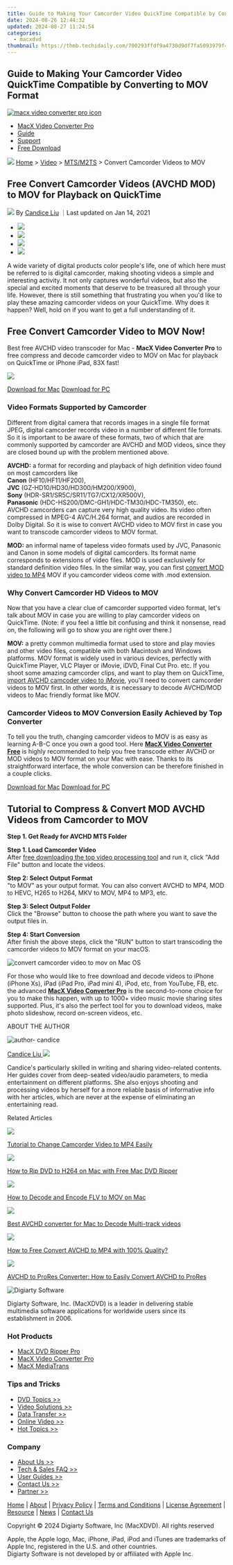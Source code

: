 ```yaml
---
title: Guide to Making Your Camcorder Video QuickTime Compatible by Converting to MOV Format
date: 2024-08-26 12:44:32
updated: 2024-08-27 11:24:54
categories:
  - macxdvd
thumbnail: https://thmb.techidaily.com/700293ffdf9a4730d9df7fa5093979f42d9fa58b0347dc31082bc6c29ca2c642.jpg
---
```


## Guide to Making Your Camcorder Video QuickTime Compatible by Converting to MOV Format

[![macx video converter pro icon](https://www.macxdvd.com/mac-dvd-video-converter-how-to/../image-style/new-seo/icon11.png)](https://tools.techidaily.com/macxdvd/products/)

* [MacX Video Converter Pro](https://tools.techidaily.com/macxdvd/products/)
* [Guide](https://tools.techidaily.com/macxdvd/products/)
* [Support](https://tools.techidaily.com/macxdvd/products/)
* [Free Download](https://tools.techidaily.com/macxdvd/products/)



![](https://www.macxdvd.com/mac-dvd-video-converter-how-to/../image-style/new-seo/icon7.png) [Home](https://tools.techidaily.com/macxdvd/products/) \> [Video](https://tools.techidaily.com/macxdvd/products/) \> [MTS/M2TS](https://tools.techidaily.com/macxdvd/products/) \> Convert Camcorder Videos to MOV

## Free Convert Camcorder Videos (AVCHD MOD) to MOV for Playback on QuickTime



![](https://www.macxdvd.com/mac-dvd-video-converter-how-to/../image-style/new-seo/icon6.png) By [Candice Liu](https://tools.techidaily.com/macxdvd/products/) ｜Last updated on Jan 14, 2021

* [![](https://www.macxdvd.com/mac-dvd-video-converter-how-to/../image-style/new-seo/share-fa.jpg)](https://www.facebook.com/sharer/sharer.php?u=https://www.macxdvd.com/mac-dvd-video-converter-how-to/convert-camcorder-videos-to-mov.htm)
* [![](https://www.macxdvd.com/mac-dvd-video-converter-how-to/../image-style/new-seo/share-tw.jpg)](https://twitter.com/intent/tweet?url=https://www.macxdvd.com/mac-dvd-video-converter-how-to/convert-camcorder-videos-to-mov.htm&text=)
* [![](https://www.macxdvd.com/mac-dvd-video-converter-how-to/../image-style/new-seo/share-go.jpg)](https://pinterest.com/pin/create/button/?url=https://www.macxdvd.com/mac-dvd-video-converter-how-to/convert-camcorder-videos-to-mov.htm&media=&description=)
* [![](https://www.macxdvd.com/mac-dvd-video-converter-how-to/../image-style/new-seo/share-in.jpg)](https://www.linkedin.com/shareArticle?mini=true&url=https://www.macxdvd.com/mac-dvd-video-converter-how-to/convert-camcorder-videos-to-mov.htm&title=&summary=&source=)

A wide variety of digital products color people's life, one of which here must be referred to is digital camcorder, making shooting videos a simple and interesting activity. It not only captures wonderful videos, but also the special and excited moments that deserve to be treasured all through your life. However, there is still something that frustrating you when you'd like to play these amazing camcorder videos on your QuickTime. Why does it happen? Well, hold on if you want to get a full understanding of it.

## Free Convert Camcorder Video to MOV Now! 

Best free AVCHD video transcoder for Mac - **MacX Video Converter Pro** to free compress and decode camcorder video to MOV on Mac for playback on QuickTime or iPhone iPad, 83X fast!

![](https://www.macxdvd.com/mac-dvd-video-converter-how-to/howto_image/convert-video-to-apple-1.png) 

[Download for Mac](https://tools.techidaily.com/macxdvd/products/) [Download for PC](https://tools.techidaily.com/macxdvd/products/) 

### Video Formats Supported by Camcorder

Different from digital camera that records images in a single file format JPEG, digital camcorder records video in a number of different file formats. So it is important to be aware of these formats, two of which that are commonly supported by camcorder are AVCHD and MOD videos, since they are closed bound up with the problem mentioned above. 

**AVCHD:** a format for recording and playback of high definition video found on most camcorders like  
**Canon** (HF10/HF11/HF200),  
 **JVC** (GZ-HD10/HD30/HD300/HM200/X900),   
 **Sony** (HDR-SR1/SR5C/SR11/TG7/CX12/XR500V),   
 **Panasonic** (HDC-HS200/DMC-GH1/HDC-TM30/HDC-TM350), etc.   
 AVCHD camcorders can capture very high quality video. Its video often compressed in MPEG-4 AVC/H.264 format, and audios are recorded in Dolby Digital. So it is wise to convert AVCHD video to MOV first in case you want to transcode camcorder videos to MOV format.

**MOD:** an informal name of tapeless video formats used by JVC, Panasonic and Canon in some models of digital camcorders. Its format name corresponds to extensions of video files. MOD is used exclusively for standard definition video files. In the similar way, you can first [convert MOD video to MP4](https://tools.techidaily.com/macxdvd/products/) MOV if you camcorder videos come with .mod extension.

### Why Convert Camcorder HD Videos to MOV

Now that you have a clear clue of camcorder supported video format, let's talk about MOV in case you are willing to play camcorder videos on QuickTime. (Note: if you feel a little bit confusing and think it nonsense, read on, the following will go to show you are right over there.)

**MOV:** a pretty common multimedia format used to store and play movies and other video files, compatible with both Macintosh and Windows platforms. MOV format is widely used in various devices, perfectly with QuickTime Player, VLC Player or iMovie, iDVD, Final Cut Pro. etc. If you shoot some amazing camcorder clips, and want to play them on QuickTime, [import AVCHD camcoder video to iMovie](https://tools.techidaily.com/macxdvd/products/), you'll need to convert camcorder videos to MOV first. In other words, it is necessary to decode AVCHD/MOD videos to Mac friendly format like MOV. 

### Camcorder Videos to MOV Conversion Easily Achieved by Top Converter

To tell you the truth, changing camcorder videos to MOV is as easy as learning A-B-C once you own a good tool. Here [**MacX Video Converter Free**](https://tools.techidaily.com/macxdvd/products/) is highly recommended to help you free transcode either AVCHD or MOD videos to MOV format on your Mac with ease. Thanks to its straightforward interface, the whole conversion can be therefore finished in a couple clicks.

[Download for Mac](https://tools.techidaily.com/macxdvd/products/) [Download for PC](https://tools.techidaily.com/macxdvd/products/) 

## Tutorial to Compress & Convert MOD AVCHD Videos from Camcorder to MOV

**Step 1\. Get Ready for AVCHD MTS Folder**

**Step 1\. Load Camcorder Video**   
 After [free downloading the top video processing tool](https://tools.techidaily.com/macxdvd/products/) and run it, click "Add File" button and locate the videos.

**Step 2: Select Output Format**  
"to MOV" as your output format. You can also convert AVCHD to MP4, MOD to HEVC, H265 to H264, MKV to MOV, MP4 to MP3, etc. 

**Step 3: Select Output Folder**  
 Click the "Browse" button to choose the path where you want to save the output files in.

**Step 4: Start Conversion**  
 After finish the above steps, click the "RUN" button to start transcoding the camcorder videos to MOV format on your macOS.

![convert camcorder video to mov on Mac OS](https://www.macxdvd.com/mac-dvd-video-converter-how-to/article-image/mvcf-convert-mov.png)

For those who would like to free download and decode videos to iPhone (iPhone Xs), iPad (iPad Pro, iPad mini 4), iPod, etc, from YouTube, FB, etc. the advanced **[MacX Video Converter Pro](https://tools.techidaily.com/macxdvd/products/)** is the second-to-none choice for you to make this happen, with up to 1000+ video music movie sharing sites supported. Plus, it's also the perfect tool for you to download videos, make photo slideshow, record on-screen videos, etc. 

ABOUT THE AUTHOR

![author- candice](https://www.macxdvd.com/mac-dvd-video-converter-how-to/../image-style/new-seo/candice.png) 

[Candice Liu ![](https://www.macxdvd.com/mac-dvd-video-converter-how-to/../image-style/new-seo/share-in1.jpg)](https://www.linkedin.com/in/candice-liu-444483a3/) 

Candice's particularly skilled in writing and sharing video-related contents. Her guides cover from deep-seated video/audio parameters, to media entertainment on different platforms. She also enjoys shooting and processing videos by herself for a more reliable basis of informative info with her articles, which are never at the expense of eliminating an entertaining read.



Related Articles

![](https://www.macxdvd.com/mac-dvd-video-converter-how-to/../image-style/new-seo/pic7.jpg)

[Tutorial to Change Camcorder Video to MP4 Easily](https://tools.techidaily.com/macxdvd/products/) 

![](https://www.macxdvd.com/mac-dvd-video-converter-how-to/../image-style/new-seo/pic6.jpg)

[How to Rip DVD to H264 on Mac with Free Mac DVD Ripper](https://tools.techidaily.com/macxdvd/products/) 

![](https://www.macxdvd.com/mac-dvd-video-converter-how-to/../image-style/new-seo/pic5.jpg)

[How to Decode and Encode FLV to MOV on Mac](https://tools.techidaily.com/macxdvd/products/) 

![](https://www.macxdvd.com/mac-dvd-video-converter-how-to/../image-style/new-seo/pic4.jpg)

[Best AVCHD converter for Mac to Decode Multi-track videos](https://tools.techidaily.com/macxdvd/products/) 

![](https://www.macxdvd.com/mac-dvd-video-converter-how-to/../image-style/new-seo/pic3.jpg)

[How to Free Convert AVCHD to MP4 with 100% Quality?](https://tools.techidaily.com/macxdvd/products/) 

![](https://www.macxdvd.com/mac-dvd-video-converter-how-to/../image-style/new-seo/pic2.jpg)

[AVCHD to ProRes Converter: How to Easily Convert AVCHD to ProRes](https://tools.techidaily.com/macxdvd/products/) 



![Digiarty Software](https://www.macxdvd.com/mac-dvd-video-converter-how-to/../icon/logo.png) 

Digiarty Software, Inc. (MacXDVD) is a leader in delivering stable multimedia software applications for worldwide users since its establishment in 2006.

### Hot Products

* [MacX DVD Ripper Pro](https://tools.techidaily.com/macxdvd/products/)
* [MacX Video Converter Pro](https://tools.techidaily.com/macxdvd/products/)
* [MacX MediaTrans](https://tools.techidaily.com/macxdvd/products/)

### Tips and Tricks

* [DVD Topics >>](https://tools.techidaily.com/macxdvd/products/)
* [Video Solutions >>](https://tools.techidaily.com/macxdvd/products/)
* [Data Transfer >>](https://tools.techidaily.com/macxdvd/products/)
* [Online Video >>](https://tools.techidaily.com/macxdvd/products/)
* [Hot Topics >>](https://tools.techidaily.com/macxdvd/products/)

### Company

* [About Us >>](https://tools.techidaily.com/macxdvd/products/)
* [Tech & Sales FAQ >>](https://tools.techidaily.com/macxdvd/products/)
* [User Guides >>](https://tools.techidaily.com/macxdvd/products/)
* [Contact Us >>](https://tools.techidaily.com/macxdvd/products/)
* [Partner >>](https://tools.techidaily.com/macxdvd/products/)



[Home](https://tools.techidaily.com/macxdvd/products/) | [About](https://tools.techidaily.com/macxdvd/products/) | [Privacy Policy](https://tools.techidaily.com/macxdvd/products/) | [Terms and Conditions](https://tools.techidaily.com/macxdvd/products/) | [License Agreement](https://tools.techidaily.com/macxdvd/products/) | [Resource](https://tools.techidaily.com/macxdvd/products/) | [News](https://tools.techidaily.com/macxdvd/products/) | [Contact Us](https://tools.techidaily.com/macxdvd/products/)

Copyright © 2024 Digiarty Software, Inc (MacXDVD). All rights reserved

Apple, the Apple logo, Mac, iPhone, iPad, iPod and iTunes are trademarks of Apple Inc, registered in the U.S. and other countries.  
Digiarty Software is not developed by or affiliated with Apple Inc.

<ins class="adsbygoogle"
     style="display:block"
     data-ad-format="autorelaxed"
     data-ad-client="ca-pub-7571918770474297"
     data-ad-slot="1223367746"></ins>



<ins class="adsbygoogle"
     style="display:block"
     data-ad-client="ca-pub-7571918770474297"
     data-ad-slot="8358498916"
     data-ad-format="auto"
     data-full-width-responsive="true"></ins>
